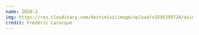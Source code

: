 ```yaml
---
name: 2020-2
img: https://res.cloudinary.com/decninixz/image/upload/v1595359724/avion_cargo_site_web_full_res-crop_mgt9lb.jpg
credit: Frédéric Larocque
---
```

